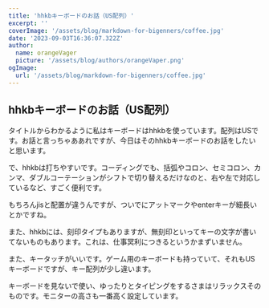 ```yaml
---
title: 'hhkbキーボードのお話（US配列）'
excerpt: ''
coverImage: '/assets/blog/markdown-for-bigenners/coffee.jpg'
date: '2023-09-03T16:36:07.322Z'
author:
  name: orangeVager
  picture: '/assets/blog/authors/orangeVaper.png'
ogImage:
  url: '/assets/blog/markdown-for-bigenners/coffee.jpg'
---
```


## hhkbキーボードのお話（US配列）

タイトルからわかるように私はキーボードはhhkbを使っています。配列はUSです。お話と言っちゃああれですが、今日はそのhhkbキーボードのお話をしたいと思います。

で、hhkbは打ちやすいです。コーディングでも、括弧やコロン、セミコロン、カンマ、ダブルコーテーションがシフトで切り替えるだけなのと、右や左で対応しているなど、すごく便利です。

もちろんjisと配置が違うんですが、ついでにアットマークやenterキーが細長いとかですね。

また、hhkbには、刻印タイプもありますが、無刻印といってキーの文字が書いてないものもあります。これは、仕事冥利につきるというかまずいません。

また、キータッチがいいです。ゲーム用のキーボードも持っていて、それもUSキーボードですが、キー配列が少し違います。

キーボードを見ないで使い、ゆったりとタイピングをするさまはリラックスそのものです。モニターの高さも一番高く設定しています。


